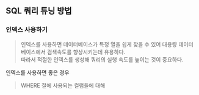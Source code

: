 ## SQL 쿼리 튜닝 방법

### 인덱스 사용하기
> 인덱스를 사용하면 데이터베이스가 특정 열을 쉽게 찾을 수 있어 대용량 데이터베이스에서 검색속도를 향상시키는데 유용하다. <br>
> 따라서 적절한 인덱스를 생성해 쿼리의 실행 속도를 높이는 것이 중요하다.<br>

인덱스를 사용하면 좋은 경우
> WHERE 절에 사용되는 컬럼들에 대해<br>
